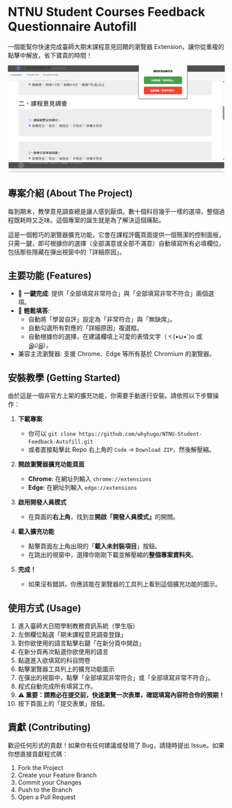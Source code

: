 # NTNU Student Courses Feedback Questionnaire Autofill

一個能幫你快速完成臺師大期末課程意見回饋的瀏覽器 Extension，讓你從重複的點擊中解放，省下寶貴的時間！

![擴充功能預覽](demo.png)

## 專案介紹 (About The Project)

每到期末，教學意見調查總是讓人感到厭煩。數十個科目幾乎一樣的選項，整個過程既耗時又乏味。這個專案的誕生就是為了解決這個痛點。

這是一個輕巧的瀏覽器擴充功能，它會在課程評鑑頁面提供一個簡潔的控制面板，只需一鍵，即可根據你的選擇（全部滿意或全部不滿意）自動填寫所有必填欄位，包括那些隱藏在彈出視窗中的「詳細原因」。

## 主要功能 (Features)

* 🚀 **一鍵完成**: 提供「全部填寫非常符合」與「全部填寫非常不符合」兩個選項。
* 🤖 **輕鬆填答**:
    * 自動將「學習自評」設定為「非常符合」與「無缺席」。
    * 自動勾選所有對應的「詳細原因」複選框。
    * 自動根據你的選擇，在建議欄填上可愛的表情文字（ヾ(•ω•`)o 或 இ௰இ）。
* 兼容主流瀏覽器: 支援 Chrome、Edge 等所有基於 Chromium 的瀏覽器。

## 安裝教學 (Getting Started)

由於這是一個非官方上架的擴充功能，你需要手動進行安裝。請依照以下步驟操作：

1.  **下載專案**
    * 你可以 `git clone https://github.com/whyhugo/NTNU-Student-Feedback-Autofill.git`
    * 或者直接點擊此 Repo 右上角的 `Code` -> `Download ZIP`，然後解壓縮。

2.  **開啟瀏覽器擴充功能頁面**
    * **Chrome**: 在網址列輸入 `chrome://extensions`
    * **Edge**: 在網址列輸入 `edge://extensions`

3.  **啟用開發人員模式**
    * 在頁面的**右上角**，找到並<b>開啟「開發人員模式」</b>的開關。

4.  **載入擴充功能**
    * 點擊頁面左上角出現的「**載入未封裝項目**」按鈕。
    * 在跳出的視窗中，選擇你剛剛下載並解壓縮的**整個專案資料夾**。

5.  **完成！**
    * 如果沒有錯誤，你應該能在瀏覽器的工具列上看到這個擴充功能的圖示。

## 使用方式 (Usage)

1.  進入臺師大日間學制教務資訊系統（學生版）
2.  左側欄位點選「期末課程意見調查登錄」
3.  對你欲使用的語言點擊右鍵「在新分頁中開啟」
4.  在新分頁再次點選你欲使用的語言
5.  點選進入欲填寫的科目問卷
6.  點擊瀏覽器工具列上的擴充功能圖示
7.  在彈出的視窗中，點擊「全部填寫非常符合」或「全部填寫非常不符合」。
8.  程式自動完成所有填寫工作。
9.  **⚠️ 重要：請務必在提交前，快速瀏覽一次表單，確認填寫內容符合你的預期！**
10. 按下頁面上的「提交表單」按鈕。

## 貢獻 (Contributing)

歡迎任何形式的貢獻！如果你有任何建議或發現了 Bug，請隨時提出 Issue。如果你想直接貢獻程式碼：

1.  Fork the Project
2.  Create your Feature Branch
3.  Commit your Changes
4.  Push to the Branch
5.  Open a Pull Request
